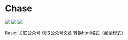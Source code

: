 # Chase
[![](https://img.shields.io/badge/Gradle-4.4-blue.svg)]()
[![](https://img.shields.io/badge/Kotlin-1.2.10-blue.svg)]()
[![](https://img.shields.io/badge/Android--Plugin-3.1.0--alpha08-blue.svg)]()

Basic:
关联公众号
获取公众号文章
转换html格式（阅读模式）